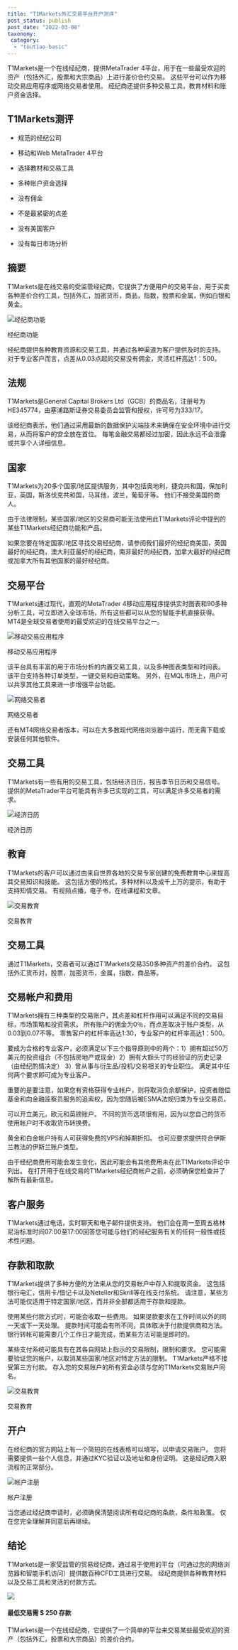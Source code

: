 ```yaml
---
title: "T1Markets外汇交易平台开户测评"
post_status: publish
post_date: "2022-03-08"
taxonomy:
 category: 
  - "toutiao-basic"
---
```


T1Markets是一个在线经纪商，提供MetaTrader 4平台，用于在一些最受欢迎的资产（包括外汇，股票和大宗商品）上进行差价合约交易。 这些平台可以作为移动交易应用程序或网络交易者使用。 经纪商还提供多种交易工具，教育材料和账户资金选择。

## T1Markets测评

- 规范的经纪公司

- 移动和Web MetaTrader 4平台

- 选择教材和交易工具

- 多种账户资金选择

- 没有佣金

- 不是最紧密的点差

- 没有美国客户

- 没有每日市场分析


## 摘要

T1Markets是在线交易的受监管经纪商，它提供了方便用户的交易平台，用于买卖各种差价合约工具，包括外汇，加密货币，商品，指数，股票和金属，例如白银和黄金。

![经纪商功能](https://cdn.fendou.la/funstoutiao/2020/11/T1Markets-Review-Broker-Features-1024x442.png "经纪商功能")

经纪商功能

经纪商提供各种教育资源和交易工具，并通过各种渠道为客户提供及时的支持。 对于专业客户而言，点差从0.03点起的交易没有佣金，灵活杠杆高达1：500。

## 法规

T1Markets是General Capital Brokers Ltd（GCB）的商品名，注册号为HE345774，由塞浦路斯证券交易委员会监管和授权，许可号为333/17。

该经纪商表示，他们通过采用最新的数据保护尖端技术来确保在安全环境中进行交易，从而将客户的安全放在首位。 每笔金融交易都经过加密，因此永远不会泄露或共享个人详细信息。

## 国家

T1Markets为20多个国家/地区提供服务，其中包括奥地利，捷克共和国，保加利亚，英国，斯洛伐克共和国，马耳他，波兰，葡萄牙等。 他们不接受美国的商人。

由于法律限制，某些国家/地区的交易商可能无法使用此T1Markets评论中提到的某些T1Markets经纪商功能和产品。

如果您要在特定国家/地区寻找交易经纪商，请参阅我们最好的经纪商美国，英国最好的经纪商，澳大利亚最好的经纪商，南非最好的经纪商，加拿大最好的经纪商或加拿大所有其他国家的最好经纪商。

## 交易平台

T1Markets通过现代，直观的MetaTrader 4移动应用程序提供实时图表和90多种分析工具，可立即进入全球市场，所有这些都可以从您的智能手机直接获得。 MT4是全球交易者使用的最受欢迎的在线交易平台之一。

![移动交易应用程序](https://cdn.fendou.la/funstoutiao/2020/11/T1Markets-Review-Mobile-Trading-App.png "移动交易应用程序")

移动交易应用程序

该平台具有丰富的用于市场分析的内置交易工具，以及多种图表类型和时间表。 该平台支持各种订单类型，一键交易和自动策略。 另外，在MQL市场上，用户可以共享其他工具来进一步增强平台功能。

![网络交易者](https://cdn.fendou.la/funstoutiao/2020/11/T1Markets-Review-Web-Trader.png "网络交易者")

网络交易者

还有MT4网络交易者版本，可以在大多数现代网络浏览器中运行，而无需下载或安装任何其他软件。

## 交易工具

T1Markets有一些有用的交易工具，包括经济日历，报告季节日历和交易信号。 提供的MetaTrader平台可能具有许多已实现的工具，可以满足许多交易者的需求。

![经济日历](https://cdn.fendou.la/funstoutiao/2020/11/T1Markets-Review-Economic-Calendar.png "经济日历")

经济日历

## 教育

T1Markets的客户可以通过由来自世界各地的交易专家创建的免费教育中心来提高其交易知识和技能。 这包括方便的格式，多种材料以及成千上万的提示，有助于支持知情交易。 有视频点播，电子书，在线课程和文章。

![交易教育](https://cdn.fendou.la/funstoutiao/2020/11/T1Markets-Review-Trading-Education.png "交易教育")

交易教育

## 交易工具

通过T1Markets，交易者可以通过T1Markets交易350多种资产的差价合约。 这包括外汇货币对，股票，加密货币，金属，指数，商品等。

## 交易帐户和费用

T1Markets拥有三种类型的交易账户，其点差和杠杆作用可以满足不同的交易目标，市场策略和投资需求。 所有账户的佣金为0％，而点差取决于账户类型，从0.03到0.07不等。 零售客户的杠杆率高达1:30，专业客户的杠杆率高达1：500。

要成为合格的专业客户，必须满足以下三个指导原则中的两个：1）拥有超过50万美元的投资组合（不包括房地产或现金）2）拥有大额头寸的经验证的历史记录（由经纪酌情决定） 3）曾从事与衍生品/投机/交易相关的专业职位。 满足其中任何两个要求即可成为专业客户。

重要的是要注意，如果您有资格获得专业帐户，则将取消负余额保护，投资者赔偿基金和向金融监察员服务的追索权，因为您随后被ESMA法规归类为专业交易员。

可以开立美元，欧元和英镑账户。 不同的货币选项很有用，因为以您自己的货币使用帐户时不收取货币转换费。

黄金和白金帐户持有人可获得免费的VPS和掉期折扣。 也可应要求提供符合伊斯兰教法的伊斯兰账户类型。

由于经纪商费用可能会发生变化，因此可能会有其他费用未在此T1Markets评论中列出。 在打开用于在线交易的T1Markets经纪商帐户之前，必须确保您检查并了解所有最新信息。

## 客户服务

T1Markets通过电话，实时聊天和电子邮件提供支持。 他们会在周一至周五格林尼治标准时间07:00至17:00回答您可能与他们的经纪服务有关的任何一般性或技术性问题。

## 存款和取款

T1Markets提供了多种方便的方法来从您的交易帐户中存入和提取资金。 这包括银行电汇，信用卡/借记卡以及Neteller和Skrill等在线支付系统。 请注意，某些方法可能仅适用于特定国家/地区，而并非全部都适用于存款和提款。

使用某些付款方式时，可能会收取一些费用。 如果提款要求在工作时间以外的同一天或下一天处理。 提款时间可能会有所不同，具体取决于付款提供商和方法。 银行转帐可能需要几个工作日才能完成，而某些方法可能是即时的。

某些支付系统可能具有在其各自网站上指示的交易限制，限制和要求。 您可能需要验证您的帐户，以取消某些国家/地区对特定方法的限制。 T1Markets严格不接受第三方付款。 存入您的交易账户的所有资金必须与您的T1Markets交易账户同名。

![交易教育](https://cdn.fendou.la/funstoutiao/2020/11/T1Markets-Review-Funding-Options-1024x82.png "交易教育")

交易教育

## 开户

在经纪商的官方网站上有一个简短的在线表格可以填写，以申请交易账户。 您将需要提供一些个人信息，并通过KYC验证以及地址和身份证明。 这是经纪商入职流程的正常部分。

![帐户注册](https://cdn.fendou.la/funstoutiao/2020/11/T1Markets-Review-Account-Registration.png "帐户注册")

帐户注册

当您通过经纪商申请时，必须确保清楚阅读所有经纪商的条款，条件和政策。 仅在您完全理解并同意后再继续。

## 结论

T1Markets是一家受监管的贸易经纪商，通过易于使用的平台（可通过您的网络浏览器和智能手机访问）提供数百种CFD工具进行交易。 经纪商提供各种教育材料以及交易工具和灵活的付款方式。

![](https://cdn.fendou.la/funstoutiao/2020/11/T1Markets-Logo.png)

#### 最低交易需 $ 250 存款

T1Markets是一个在线经纪商，它提供了一个简单的平台来交易某些最受欢迎的资产（包括外汇，股票和大宗商品）的差价合约。
